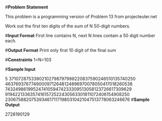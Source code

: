 #**Problem Statement**

This problem is a programming version of Problem 13 from projecteuler.net

Work out the first ten digits of the sum of N 50-digit numbers.

#**Input Format** 
First line contains N, next N lines contain a 50 digit number each.

#**Output Format** 
Print only first 10 digit of the final sum

#**Constraints** 
1=N=103

#**Sample Input**

5
37107287533902102798797998220837590246510135740250
46376937677490009712648124896970078050417018260538
74324986199524741059474233309513058123726617309629
91942213363574161572522430563301811072406154908250
23067588207539346171171980310421047513778063246676
#**Sample Output**

2728190129
